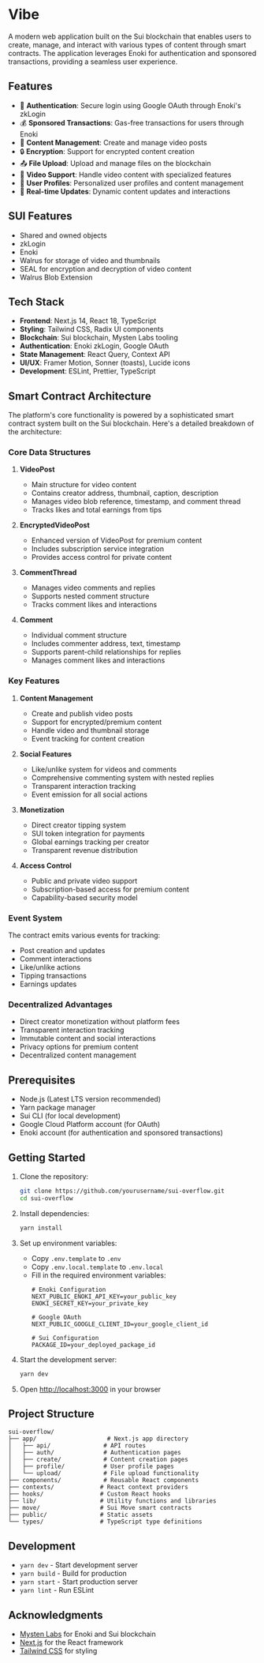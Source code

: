 # Vibe

A modern web application built on the Sui blockchain that enables users to create, manage, and interact with various types of content through smart contracts. The application leverages Enoki for authentication and sponsored transactions, providing a seamless user experience.

## Features

- 🔐 **Authentication**: Secure login using Google OAuth through Enoki's zkLogin
- 💰 **Sponsored Transactions**: Gas-free transactions for users through Enoki
- 📝 **Content Management**: Create and manage video posts
- 🔒 **Encryption**: Support for encrypted content creation
- 📤 **File Upload**: Upload and manage files on the blockchain
- 🎥 **Video Support**: Handle video content with specialized features
- 👤 **User Profiles**: Personalized user profiles and content management
- 🔄 **Real-time Updates**: Dynamic content updates and interactions

## SUI Features
- Shared and owned objects
- zkLogin
- Enoki
- Walrus for storage of video and thumbnails
- SEAL for encryption and decryption of video content
- Walrus Blob Extension

## Tech Stack

- **Frontend**: Next.js 14, React 18, TypeScript
- **Styling**: Tailwind CSS, Radix UI components
- **Blockchain**: Sui blockchain, Mysten Labs tooling
- **Authentication**: Enoki zkLogin, Google OAuth
- **State Management**: React Query, Context API
- **UI/UX**: Framer Motion, Sonner (toasts), Lucide icons
- **Development**: ESLint, Prettier, TypeScript

## Smart Contract Architecture

The platform's core functionality is powered by a sophisticated smart contract system built on the Sui blockchain. Here's a detailed breakdown of the architecture:

### Core Data Structures

1. **VideoPost**
   - Main structure for video content
   - Contains creator address, thumbnail, caption, description
   - Manages video blob reference, timestamp, and comment thread
   - Tracks likes and total earnings from tips

2. **EncryptedVideoPost**
   - Enhanced version of VideoPost for premium content
   - Includes subscription service integration
   - Provides access control for private content

3. **CommentThread**
   - Manages video comments and replies
   - Supports nested comment structure
   - Tracks comment likes and interactions

4. **Comment**
   - Individual comment structure
   - Includes commenter address, text, timestamp
   - Supports parent-child relationships for replies
   - Manages comment likes and interactions

### Key Features

1. **Content Management**
   - Create and publish video posts
   - Support for encrypted/premium content
   - Handle video and thumbnail storage
   - Event tracking for content creation

2. **Social Features**
   - Like/unlike system for videos and comments
   - Comprehensive commenting system with nested replies
   - Transparent interaction tracking
   - Event emission for all social actions

3. **Monetization**
   - Direct creator tipping system
   - SUI token integration for payments
   - Global earnings tracking per creator
   - Transparent revenue distribution

4. **Access Control**
   - Public and private video support
   - Subscription-based access for premium content
   - Capability-based security model

### Event System
The contract emits various events for tracking:
- Post creation and updates
- Comment interactions
- Like/unlike actions
- Tipping transactions
- Earnings updates

### Decentralized Advantages
- Direct creator monetization without platform fees
- Transparent interaction tracking
- Immutable content and social interactions
- Privacy options for premium content
- Decentralized content management

## Prerequisites

- Node.js (Latest LTS version recommended)
- Yarn package manager
- Sui CLI (for local development)
- Google Cloud Platform account (for OAuth)
- Enoki account (for authentication and sponsored transactions)

## Getting Started

1. Clone the repository:
   ```bash
   git clone https://github.com/yourusername/sui-overflow.git
   cd sui-overflow
   ```

2. Install dependencies:
   ```bash
   yarn install
   ```

3. Set up environment variables:
   - Copy `.env.template` to `.env`
   - Copy `.env.local.template` to `.env.local`
   - Fill in the required environment variables:
     ```
     # Enoki Configuration
     NEXT_PUBLIC_ENOKI_API_KEY=your_public_key
     ENOKI_SECRET_KEY=your_private_key
     
     # Google OAuth
     NEXT_PUBLIC_GOOGLE_CLIENT_ID=your_google_client_id
     
     # Sui Configuration
     PACKAGE_ID=your_deployed_package_id
     ```

4. Start the development server:
   ```bash
   yarn dev
   ```

5. Open [http://localhost:3000](http://localhost:3000) in your browser

## Project Structure

```
sui-overflow/
├── app/                    # Next.js app directory
│   ├── api/               # API routes
│   ├── auth/              # Authentication pages
│   ├── create/            # Content creation pages
│   ├── profile/           # User profile pages
│   └── upload/            # File upload functionality
├── components/            # Reusable React components
├── contexts/             # React context providers
├── hooks/                # Custom React hooks
├── lib/                  # Utility functions and libraries
├── move/                 # Sui Move smart contracts
├── public/               # Static assets
└── types/                # TypeScript type definitions
```

## Development

- `yarn dev` - Start development server
- `yarn build` - Build for production
- `yarn start` - Start production server
- `yarn lint` - Run ESLint

## Acknowledgments

- [Mysten Labs](https://mystenlabs.com/) for Enoki and Sui blockchain
- [Next.js](https://nextjs.org/) for the React framework
- [Tailwind CSS](https://tailwindcss.com/) for styling

